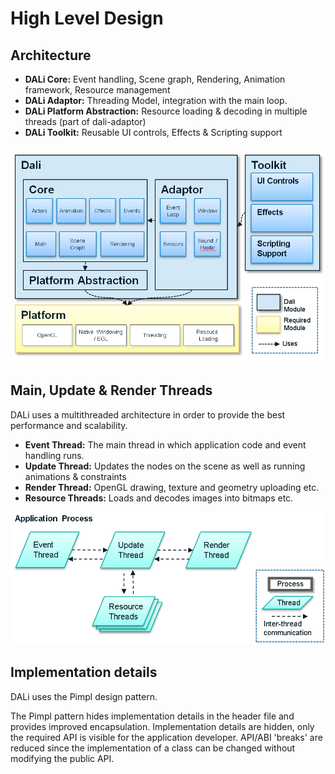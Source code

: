 # High Level Design

## Architecture

 + **DALi Core:** Event handling, Scene graph, Rendering, Animation framework, Resource management
 + **DALi Adaptor:** Threading Model, integration with the main loop.
 + **DALi Platform Abstraction:** Resource loading & decoding in multiple threads (part of dali-adaptor)
 + **DALi Toolkit:** Reusable UI controls, Effects & Scripting support

![ ](./Images/architecture.png)

## Main, Update & Render Threads

DALi uses a multithreaded architecture in order to provide the best performance and scalability.

 + **Event Thread:** The main thread in which application code and event handling runs.
 + **Update Thread:** Updates the nodes on the scene as well as running animations & constraints
 + **Render Thread:** OpenGL drawing, texture and geometry uploading etc.
 + **Resource Threads:** Loads and decodes images into bitmaps etc.

![ ](./Images/dali-threads.png)

## Implementation details

DALi uses the Pimpl design pattern.

The Pimpl pattern hides implementation details in the header file and provides improved encapsulation.
Implementation details are hidden, only the required API is visible for the application developer.
API/ABI 'breaks' are reduced since the implementation of a class can be changed without modifying the public API.

